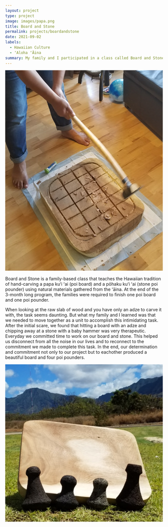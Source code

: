 ```yaml
---
layout: project
type: project
image: images/papa.png
title: Board and Stone
permalink: projects/boardandstone
date: 2021-09-02
labels:
  - Hawaiian Culture
  - ʻAloha ʻĀina
summary: My family and I participated in a class called Board and Stone.
---
```

<img class="ui medium right floated rounded image" src="../images/kui.png">

Board and Stone is a family-based class that teaches the Hawaiian tradition of hand-carving a papa kuʻi ʻai (poi board) and 
a pōhaku kuʻi ʻai (stone poi pounder) using natural materials gathered from the ʻāina. At the end of the 3-month long program, the 
families were required to finish one poi board and one poi pounder. 

When looking at the raw slab of wood and you have only an adze to carve it with, the task seems daunting. But what my family and I 
learned was that we needed to move together as a unit to accomplish this intimidating task. After the initial scare, we found that 
hitting a board with an adze and chipping away at a stone with a baby hammer was very therapeutic. Everyday we committed time to work
on our board and stone. This helped us disconnect from all the noise in our lives and to reconnect to the commitment we made to complete
this task. In the end, our determination and commitment not only to our project but to eachother produced a beautiful board and four poi 
pounders.

<img class="ui medium right floated rounded image" src="../images/board_stone.png">
